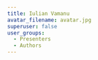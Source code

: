 ```yaml
---
title: Iulian Vamanu
avatar_filename: avatar.jpg
superuser: false
user_groups:
  - Presenters
  - Authors
---
```

